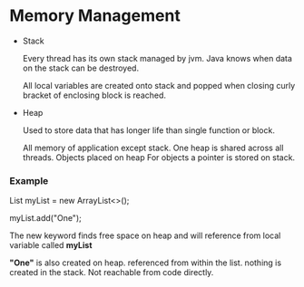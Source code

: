 # Memory Management

* Stack
  
  Every thread has its own stack managed by jvm.
  Java knows when data on the stack can be destroyed.

  All local variables are created onto stack and popped when closing curly bracket of enclosing block is reached.

* Heap

  Used to store data that has longer life than single function or block.
  
  All memory of application except stack.
  One heap is shared across all threads.
  Objects placed on heap
  For objects a pointer is stored on stack.

### Example

List<String> myList = new ArrayList<>();

myList.add("One");

The new keyword finds free space on heap and will reference from local variable called __myList__

__"One"__ is also created on heap.
referenced from within the list.
nothing is created in the stack. Not reachable from code directly.

